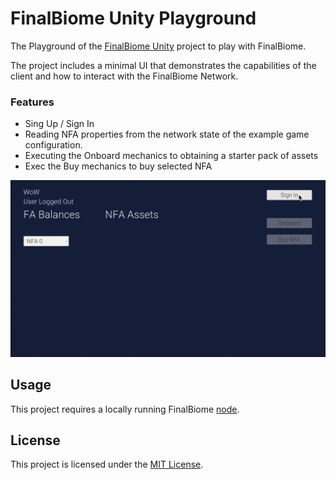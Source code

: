 # FinalBiome Unity Playground

The Playground of the [FinalBiome Unity](https://github.com/finalbiome/finalbiome-unity) project to play with FinalBiome.

The project includes a minimal UI that demonstrates the capabilities of the client and how to interact with the FinalBiome Network.

### Features
* Sing Up / Sign In
* Reading NFA properties from the network state of the example game configuration.
* Executing the Onboard mechanics to obtaining a starter pack of assets
* Exec the Buy mechanics to buy selected NFA

![](./doc/showcase.gif)

## Usage

This project requires a locally running FinalBiome [node](https://github.com/finalbiome/finalbiome-node).

## License

This project is licensed under the [MIT License](./LICENSE).
